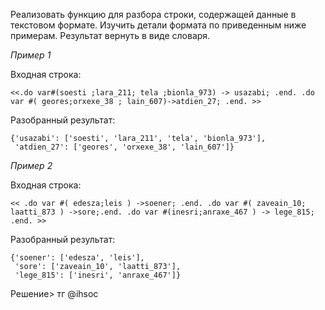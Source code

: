 Реализовать функцию для разбора строки, содержащей данные в текстовом формате. Изучить детали формата по приведенным ниже примерам. Результат вернуть в виде словаря.

_Пример 1_

Входная строка:

```
<<.do var#(soesti ;lara_211; tela ;bionla_973) -> usazabi; .end. .do
var #( geores;orxexe_38 ; lain_607)->atdien_27; .end. >>
```

Разобранный результат:

```
{'usazabi': ['soesti', 'lara_211', 'tela', 'bionla_973'],
 'atdien_27': ['geores', 'orxexe_38', 'lain_607']}
```

_Пример 2_

Входная строка:

```
<< .do var #( edesza;leis ) ->soener; .end. .do var #( zaveain_10;
laatti_873 ) ->sore;.end. .do var #(inesri;anraxe_467 ) -> lege_815;
.end. >>
```

Разобранный результат:

```
{'soener': ['edesza', 'leis'],
 'sore': ['zaveain_10', 'laatti_873'],
 'lege_815': ['inesri', 'anraxe_467']}
```
Решение> тг @ihsoc